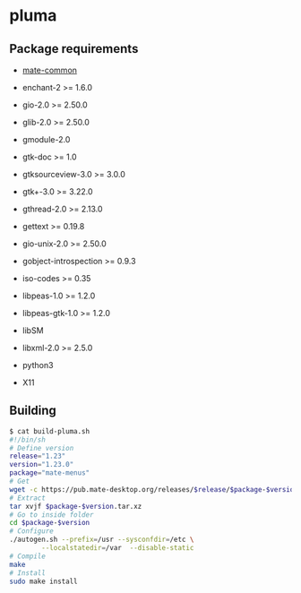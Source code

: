# pluma

## Package requirements

  * [mate-common](./mate-common)

  * enchant-2 >= 1.6.0

  * gio-2.0 >= 2.50.0

  * glib-2.0 >= 2.50.0

  * gmodule-2.0

  * gtk-doc >= 1.0

  * gtksourceview-3.0 >= 3.0.0

  * gtk+-3.0 >= 3.22.0

  * gthread-2.0 >= 2.13.0

  * gettext >= 0.19.8

  * gio-unix-2.0 >= 2.50.0

  * gobject-introspection >= 0.9.3

  * iso-codes >= 0.35

  * libpeas-1.0 >= 1.2.0

  * libpeas-gtk-1.0 >= 1.2.0

  * libSM

  * libxml-2.0 >= 2.5.0

  * python3

  * X11

## Building


```bash
$ cat build-pluma.sh
#!/bin/sh
# Define version
release="1.23"
version="1.23.0"
package="mate-menus"
# Get
wget -c https://pub.mate-desktop.org/releases/$release/$package-$version.tar.xz
# Extract
tar xvjf $package-$version.tar.xz
# Go to inside folder
cd $package-$version
# Configure
./autogen.sh --prefix=/usr --sysconfdir=/etc \
        --localstatedir=/var  --disable-static
# Compile
make
# Install
sudo make install
```
